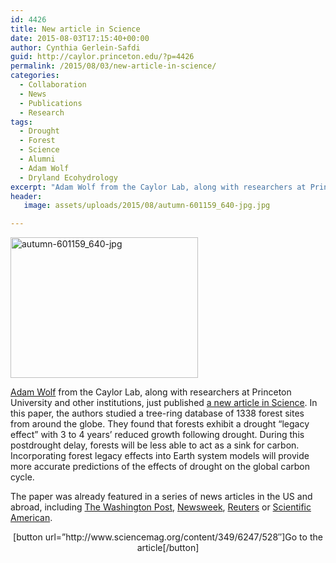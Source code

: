 ```yaml
---
id: 4426
title: New article in Science
date: 2015-08-03T17:15:40+00:00
author: Cynthia Gerlein-Safdi
guid: http://caylor.princeton.edu/?p=4426
permalink: /2015/08/03/new-article-in-science/
categories:
  - Collaboration
  - News
  - Publications
  - Research
tags:
  - Drought
  - Forest
  - Science
  - Alumni
  - Adam Wolf
  - Dryland Ecohydrology
excerpt: "Adam Wolf from the Caylor Lab, along with researchers at Princeton University and other institutions, just published a new article in Science"
header:
   image: assets/uploads/2015/08/autumn-601159_640-jpg.jpg

---
```

[<img class=" size-medium wp-image-4433 alignright" src="http://caylor.eri.ucsb.edu/wp-content/uploads/2015/08/autumn-601159_640-jpg-300x225.jpg" alt="autumn-601159_640-jpg" width="300" height="225" />](http://caylor.eri.ucsb.edu/wp-content/uploads/2015/08/autumn-601159_640-jpg.jpg)

<a href="http://caylor.eri.ucsb.edu/portfolio-item/adam-wolf-postdoctoral-research-associate/" target="_blank">Adam Wolf</a> from the Caylor Lab, along with researchers at Princeton University and other institutions, just published <a href="http://www.sciencemag.org/content/349/6247/528" target="_blank">a new article in Science</a>. <!--more-->In this paper, the authors studied a tree-ring database of 1338 forest sites from around the globe. They found that forests exhibit a drought “legacy effect” with 3 to 4 years&#8217; reduced growth following drought. During this postdrought delay, forests will be less able to act as a sink for carbon. Incorporating forest legacy effects into Earth system models will provide more accurate predictions of the effects of drought on the global carbon cycle.

The paper was already featured in a series of news articles in the US and abroad, including <a href="http://www.washingtonpost.com/news/energy-environment/wp/2015/07/30/yet-another-way-that-climate-change-makes-itself-worse/" target="_blank">The Washington Post</a>, <a href="http://www.newsweek.com/forests-affected-drought-store-less-co2-assumed-climate-models-study-358442" target="_blank">Newsweek</a>, [Reuters](http://www.reuters.com/article/2015/07/30/climatechange-forests-science-idUSL5N10A40L20150730) or <a href="http://www.scientificamerican.com/podcast/episode/forests-suck-up-less-carbon-after-drought/" target="_blank">Scientific American</a>.

<p style="text-align: center;">
  [button url=&#8221;http://www.sciencemag.org/content/349/6247/528&#8243;]Go to the article[/button]
</p>